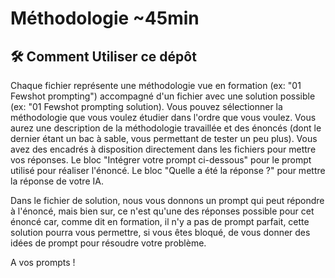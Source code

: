 # Méthodologie ~45min

## 🛠️ Comment Utiliser ce dépôt

Chaque fichier représente une méthodologie vue en formation (ex: "01 Fewshot prompting") accompagné d'un fichier avec une solution possible (ex: "01 Fewshot prompting solution). 
Vous pouvez sélectionner la méthodologie que vous voulez étudier dans l'ordre que vous voulez.
Vous aurez une description de la méthodologie travaillée et des énoncés (dont le dernier étant un bac à sable, vous permettant de tester un peu plus).
Vous avez des encadrés à disposition directement dans les fichiers pour mettre vos réponses.
Le bloc "Intégrer votre prompt ci-dessous" pour le prompt utilisé pour réaliser l'énoncé.
Le bloc "Quelle a été la réponse ?" pour mettre la réponse de votre IA.

Dans le fichier de solution, nous vous donnons un prompt qui peut répondre à l'énoncé, mais bien sur, ce n'est qu'une des réponses possible pour cet énoncé car, comme dit en formation, il n'y a pas de prompt parfait, cette solution pourra vous permettre, si vous êtes bloqué, de vous donner des idées de prompt pour résoudre votre problème.

A vos prompts !
